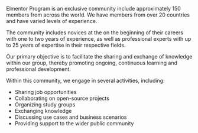 Elmentor Program is an exclusive community include approximately 150 members from across the world. We have members from over 20 countries and have varied levels of experience.

The community includes novices at the on the beginning of their careers with one to two years of experience, as well as professional experts with up to 25 years of expertise in their respective fields.

Our primary objective is to facilitate the sharing and exchange of knowledge within our group, thereby promoting ongoing, continuous learning and professional development.

Within this community, we engage in several activities, including:

- Sharing job opportunities
- Collaborating on open-source projects
- Organizing study groups
- Exchanging knowledge
- Discussing use cases and business scenarios
- Providing support to the wider public community
